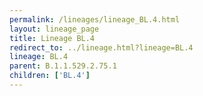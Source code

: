 ```yaml
---
permalink: /lineages/lineage_BL.4.html
layout: lineage_page
title: Lineage BL.4
redirect_to: ../lineage.html?lineage=BL.4
lineage: BL.4
parent: B.1.1.529.2.75.1
children: ['BL.4']
---
```

